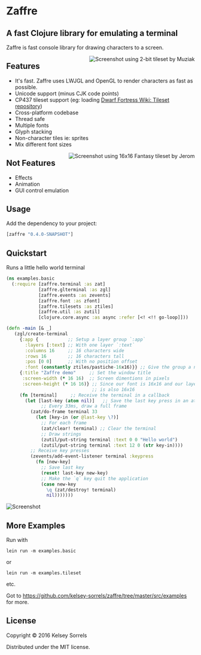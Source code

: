 # Zaffre

## A fast Clojure library for emulating a terminal

Zaffre is fast console library for drawing characters to a screen.

<img src="https://cloud.githubusercontent.com/assets/1139945/14769786/a4815352-0a15-11e6-8d01-38d650a0a212.png" alt="Screenshot using 2-bit tileset by Muziak" title="Screenshot using 2-bit tileset by Muziak" align="right" />

## Features
  * It's fast. Zaffre uses LWJGL and OpenGL to render characters as fast as possible.
  * Unicode support (minus CJK code points)
  * CP437 tileset support (eg: loading [Dwarf Fortress Wiki: Tileset repository](http://dwarffortresswiki.org/index.php/Tileset_repository))
  * Cross-platform codebase
  * Thread safe
  * Multiple fonts
  * Glyph stacking
  * Non-character tiles ie: sprites
  * Mix different font sizes

<img src="https://cloud.githubusercontent.com/assets/1139945/14769784/a40b1aa2-0a15-11e6-9252-8d6598e697bb.png" alt="Screenshot using 16x16 Fantasy tileset by Jerom" title="Screenshot using 16x16 Fantasy tileset by Jerom" align="right" />

## Not Features
  * Effects
  * Animation
  * GUI control emulation

## Usage

Add the dependency to your project:

```clojure
[zaffre "0.4.0-SNAPSHOT"]
```

## Quickstart

Runs a little hello world terminal

```clojure
(ns examples.basic
  (:require [zaffre.terminal :as zat]
            [zaffre.glterminal :as zgl]
            [zaffre.events :as zevents]
            [zaffre.font :as zfont]
            [zaffre.tilesets :as ztiles]
            [zaffre.util :as zutil]
            [clojure.core.async :as async :refer [<! <!! go-loop]]))

(defn -main [& _]
   (zgl/create-terminal
     {:app {           ;; Setup a layer group `:app`
       :layers [:text] ;; With one layer `:text`
       :columns 16     ;; 16 characters wide
       :rows 16        ;; 16 characters tall
       :pos [0 0]      ;; With no position offset
       :font (constantly ztiles/pastiche-16x16)}} ;; Give the group a nice font
     {:title "Zaffre demo"     ;; Set the window title
      :screen-width (* 16 16)  ;; Screen dimentions in pixels
      :screen-height (* 16 16)} ;; Since our font is 16x16 and our layer group
                                ;; is also 16x16
     (fn [terminal]     ;; Receive the terminal in a callback
       (let [last-key (atom nil)]   ;; Save the last key press in an atom
             ;; Every 33ms, draw a full frame
         (zat/do-frame terminal 33
           (let [key-in (or @last-key \?)]
             ;; For each frame
             (zat/clear! terminal) ;; Clear the terminal
             ;; Draw strings
             (zutil/put-string terminal :text 0 0 "Hello world")
             (zutil/put-string terminal :text 12 0 (str key-in))))
         ;; Receive key presses
         (zevents/add-event-listener terminal :keypress
           (fn [new-key]
             ;; Save last key
             (reset! last-key new-key)
             ;; Make the `q` key quit the application
             (case new-key
               \q (zat/destroy! terminal)
               nil)))))))
```


<img src="https://cloud.githubusercontent.com/assets/1139945/14769783/a3f2141c-0a15-11e6-9103-be02a9809c8c.png" alt="Screenshot" title="" />

## More Examples

Run with

`lein run -m examples.basic`

or

`lein run -m examples.tileset`

etc.

Got to https://github.com/kelsey-sorrels/zaffre/tree/master/src/examples for more.


## License

Copyright © 2016 Kelsey Sorrels

Distributed under the MIT license.
